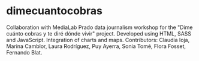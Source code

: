 # dimecuantocobras
Collaboration with MediaLab Prado data journalism workshop for the "Dime cuánto cobras y te diré dónde vivir" project.
Developed using HTML, SASS and JavaScript. Integration of charts and maps.
Contributors: Claudia Ioja, Marina Camblor, Laura Rodríguez, Puy Ayerra, Sonia Tomé, Flora Fosset, Fernando Blat.
